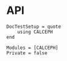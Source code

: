 # API

```@meta
DocTestSetup = quote
    using CALCEPH
end
```

```@autodocs
Modules = [CALCEPH]
Private = false
```
